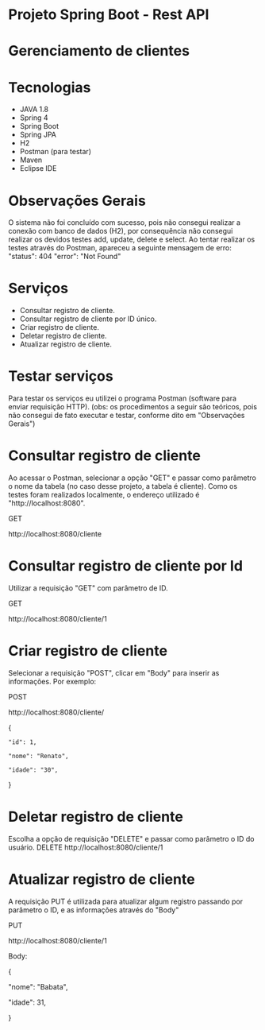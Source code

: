 # Projeto Spring Boot - Rest API 
# Gerenciamento de clientes

# Tecnologias
- JAVA 1.8 
- Spring 4
- Spring Boot
- Spring JPA
- H2
- Postman (para testar)
- Maven
- Eclipse IDE

# Observações Gerais

O sistema não foi concluído com sucesso, pois não consegui realizar a conexão com banco de dados (H2), por consequência não consegui realizar os devidos testes add, update, delete e select. 
Ao tentar realizar os testes através do Postman, apareceu a seguinte mensagem de erro:
"status": 404
"error": "Not Found"

# Serviços 


- Consultar registro de cliente.
- Consultar registro de cliente por ID único.
- Criar registro de cliente.
- Deletar registro de cliente.
- Atualizar registro de cliente.


# Testar serviços

Para testar os serviços eu utilizei o programa  Postman (software para enviar requisição HTTP).
(obs: os procedimentos a seguir são teóricos, pois não consegui de fato executar e testar, conforme dito em "Observações Gerais")

# Consultar registro de cliente 

Ao acessar o Postman, selecionar a opção "GET" e passar como parâmetro o nome da tabela (no caso desse projeto, a tabela é cliente).
Como os testes foram realizados localmente, o endereço utilizado é "http://localhost:8080".

GET 

http://localhost:8080/cliente

# Consultar registro de cliente por Id

Utilizar a requisição "GET" com parâmetro de ID.

GET 

http://localhost:8080/cliente/1

# Criar registro de cliente

Selecionar a requisição "POST", clicar em "Body" para inserir as informações. Por exemplo:

POST 

http://localhost:8080/cliente/ 

{

    "id": 1,
    
    "nome": "Renato",
    
    "idade": "30",
    
}

# Deletar registro de cliente

Escolha a opção de requisição "DELETE" e passar como parâmetro o ID do usuário.
DELETE http://localhost:8080/cliente/1


# Atualizar registro de cliente

A requisição PUT é utilizada para atualizar algum registro passando por parâmetro o ID, e as informações através do "Body"

PUT

http://localhost:8080/cliente/1

Body: 

{

  "nome": "Babata",
  
  "idade": 31,
  
}





